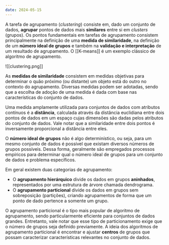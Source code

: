 ```yaml
---
date: 2024-05-15
---
```


A tarefa de agrupamento (*clustering*) consiste em, dado um conjunto de dados, **agrupar** pontos de dados mais **similares** entre si em *clusters* (grupos). Os pontos fundamentais em tarefas de agrupamento consistem principalmente na definição de uma **medida de similaridade**, na definição de um **número ideal de grupos** e também na **validação e interpretação** de um resultado de agrupamento. O [[K-means]] é um exemplo clássico de algoritmo de agrupamento.

![[clustering.png]]

As **medidas de similaridade** consistem em medidas objetivas para determinar o quão próximo (ou distante) um objeto está do outro no contexto do agrupamento. Diversas medidas podem ser adotadas, sendo que a escolha de adoção de uma medida é dada com base nas características do conjunto de dados.

Uma medida amplamente utilizada para conjuntos de dados com atributos contínuos é a **distância**, calculada através da distância euclidiana entre dois pontos de dados em um espaço cujas dimensões são dadas pelos atributos do conjunto de dados. Vale notar que a similaridade entre dois pontos é inversamente proporcional a distância entre eles.

O **número ideal de grupos** não é algo determinístico, ou seja, para um mesmo conjunto de dados é possível que existam diversos números de grupos possíveis. Dessa forma, geralmente são empregados processos empíricos para determinar qual o número ideal de grupos para um conjunto de dados e problema específicos.

Em geral existem duas categorias de agrupamento:

-   O **agrupamento hierárquico** divide os dados em grupos **aninhados**, representados por uma estrutura de árvore chamada dendrograma.
-   O **agrupamento particional** divide os dados em grupos sem sobreposição (partições), criando agrupamentos de forma que um ponto de dado pertence a somente um grupo.

O agrupamento particional é o tipo mais popular de algoritmo de agrupamento, sendo particularmente eficiente para conjuntos de dados grandes. Entretanto, vale notar que esse tipo de particionamento exige que o número de grupos seja definido previamente. A ideia dos algoritmos de agrupamento particional é encontrar e ajustar **centros** de grupos que possam caracterizar características relevantes no conjunto de dados.